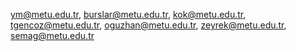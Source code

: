 ym@metu.edu.tr,
burslar@metu.edu.tr,
kok@metu.edu.tr,
tgencoz@metu.edu.tr,
oguzhan@metu.edu.tr,
zeyrek@metu.edu.tr,
semag@metu.edu.tr
